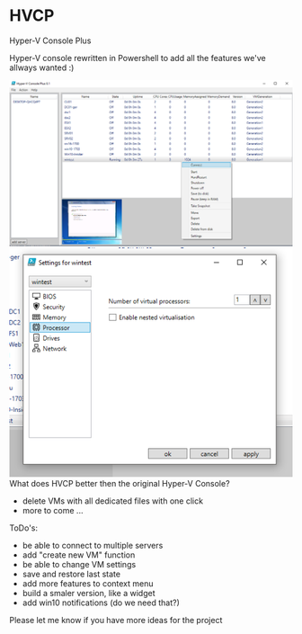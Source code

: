 # HVCP
Hyper-V Console Plus

Hyper-V console rewritten in Powershell to add all the features we've allways wanted :)

![HVCP Gui](https://github.com/psott/HVCP/blob/master/assets/HVCP.png)
![VM settings](https://github.com/psott/HVCP/blob/master/assets/VMSettings.png)
What does HVCP better then the original Hyper-V Console?
- delete VMs with all dedicated files with one click
- more to come ...

ToDo's:
- be able to connect to multiple servers
- add "create new VM" function
- be able to change VM settings
- save and restore last state
- add more features to context menu
- build a smaler version, like a widget
- add win10 notifications (do we need that?)

Please let me know if you have more ideas for the project
